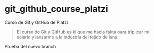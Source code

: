 # git_github_course_platzi
Curso de Git y GitHub de Platzi
> El curso de Git y GitHub es ki que me hacia fakta oara triplicar mi salario y lanzarme a la industria del tejido de lana

Prueba del nuevo branch
